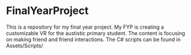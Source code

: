 # FinalYearProject
This is a repository for my final year project. My FYP is creating a customizable VR for the austistic primary student. The content is focusing on making friend and friend interactions. The C# scripts can be found in Assets/Scripts/ 
